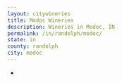 ```yaml
---
layout: citywineries
title: Modoc Wineries
description: Wineries in Modoc, IN
permalink: /in/randolph/modoc/
state: in
county: randolph
city: modoc
---
```

-
